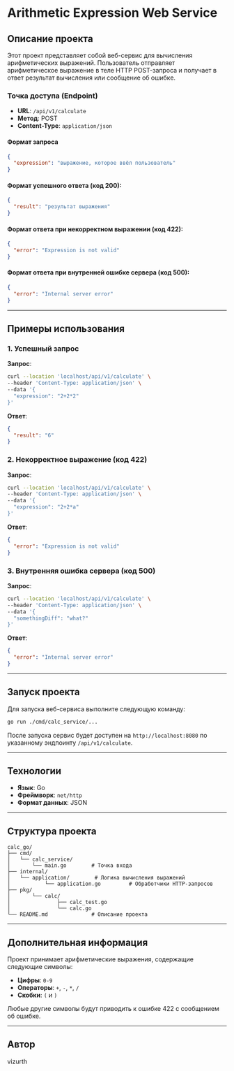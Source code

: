 # Arithmetic Expression Web Service

## Описание проекта

Этот проект представляет собой веб-сервис для вычисления арифметических выражений. Пользователь отправляет арифметическое выражение в теле HTTP POST-запроса и получает в ответ результат вычисления или сообщение об ошибке.

### Точка доступа (Endpoint)
- **URL**: `/api/v1/calculate`
- **Метод**: POST
- **Content-Type**: `application/json`

#### Формат запроса
```json
{
  "expression": "выражение, которое ввёл пользователь"
}
```

#### Формат успешного ответа (код 200):
```json
{
  "result": "результат выражения"
}
```

#### Формат ответа при некорректном выражении (код 422):
```json
{
  "error": "Expression is not valid"
}
```

#### Формат ответа при внутренней ошибке сервера (код 500):
```json
{
  "error": "Internal server error"
}
```

---

## Примеры использования

### 1. Успешный запрос
**Запрос**:
```bash
curl --location 'localhost/api/v1/calculate' \
--header 'Content-Type: application/json' \
--data '{
  "expression": "2+2*2"
}'
```

**Ответ**:
```json
{
  "result": "6"
}
```

### 2. Некорректное выражение (код 422)
**Запрос**:
```bash
curl --location 'localhost/api/v1/calculate' \
--header 'Content-Type: application/json' \
--data '{
  "expression": "2+2*a"
}'
```

**Ответ**:
```json
{
  "error": "Expression is not valid"
}
```

### 3. Внутренняя ошибка сервера (код 500)
**Запрос**:
```bash
curl --location 'localhost/api/v1/calculate' \
--header 'Content-Type: application/json' \
--data '{
  "somethingDiff": "what?"
}'
```

**Ответ**:
```json
{
  "error": "Internal server error"
}
```

---

## Запуск проекта

Для запуска веб-сервиса выполните следующую команду:
```bash
go run ./cmd/calc_service/...
```

После запуска сервис будет доступен на `http://localhost:8080` по указанному эндпоинту `/api/v1/calculate`.

---

## Технологии
- **Язык**: Go
- **Фреймворк**: `net/http`
- **Формат данных**: JSON

---

## Структура проекта
```
calc_go/
├── cmd/
│   └── calc_service/
│       └── main.go        # Точка входа
├── internal/
│   └── application/        # Логика вычисления выражений
│   		└── application.go         # Обработчики HTTP-запросов
├── pkg/
│		└── calc/
│				├── calc_test.go
│				└── calc.go
└── README.md              # Описание проекта
```

---

## Дополнительная информация
Проект принимает арифметические выражения, содержащие следующие символы:
- **Цифры**: `0-9`
- **Операторы**: `+`, `-`, `*`, `/`
- **Скобки**: `(` и `)`

Любые другие символы будут приводить к ошибке 422 с сообщением об ошибке.

---

## Автор
vizurth
